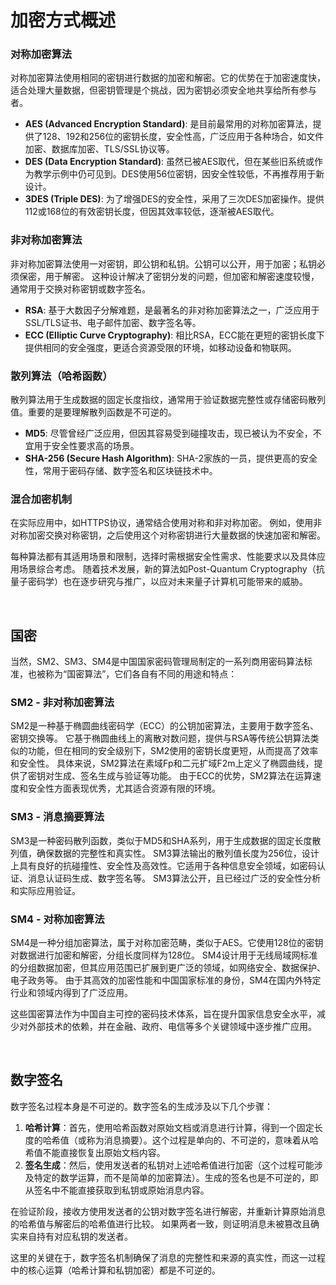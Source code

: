 # 加密方式概述

### 对称加密算法
对称加密算法使用相同的密钥进行数据的加密和解密。它的优势在于加密速度快，适合处理大量数据，但密钥管理是个挑战，因为密钥必须安全地共享给所有参与者。

- **AES (Advanced Encryption Standard)**: 是目前最常用的对称加密算法，提供了128、192和256位的密钥长度，安全性高，广泛应用于各种场合，如文件加密、数据库加密、TLS/SSL协议等。
- **DES (Data Encryption Standard)**: 虽然已被AES取代，但在某些旧系统或作为教学示例中仍可见到。DES使用56位密钥，因安全性较低，不再推荐用于新设计。
- **3DES (Triple DES)**: 为了增强DES的安全性，采用了三次DES加密操作。提供112或168位的有效密钥长度，但因其效率较低，逐渐被AES取代。

### 非对称加密算法
非对称加密算法使用一对密钥，即公钥和私钥。公钥可以公开，用于加密；私钥必须保密，用于解密。
这种设计解决了密钥分发的问题，但加密和解密速度较慢，通常用于交换对称密钥或数字签名。

- **RSA**: 基于大数因子分解难题，是最著名的非对称加密算法之一，广泛应用于SSL/TLS证书、电子邮件加密、数字签名等。
- **ECC (Elliptic Curve Cryptography)**: 相比RSA，ECC能在更短的密钥长度下提供相同的安全强度，更适合资源受限的环境，如移动设备和物联网。

### 散列算法（哈希函数）
散列算法用于生成数据的固定长度指纹，通常用于验证数据完整性或存储密码散列值。重要的是要理解散列函数是不可逆的。

- **MD5**: 尽管曾经广泛应用，但因其容易受到碰撞攻击，现已被认为不安全，不宜用于安全性要求高的场景。
- **SHA-256 (Secure Hash Algorithm)**: SHA-2家族的一员，提供更高的安全性，常用于密码存储、数字签名和区块链技术中。

### 混合加密机制
在实际应用中，如HTTPS协议，通常结合使用对称和非对称加密。
例如，使用非对称加密交换对称密钥，之后使用这个对称密钥进行大量数据的快速加密和解密。

每种算法都有其适用场景和限制，选择时需根据安全性需求、性能要求以及具体应用场景综合考虑。
随着技术发展，新的算法如Post-Quantum Cryptography（抗量子密码学）也在逐步研究与推广，以应对未来量子计算机可能带来的威胁。

<br>

## 国密
当然，SM2、SM3、SM4是中国国家密码管理局制定的一系列商用密码算法标准，也被称为“国密算法”，它们各自有不同的用途和特点：

### SM2 - 非对称加密算法
SM2是一种基于椭圆曲线密码学（ECC）的公钥加密算法，主要用于数字签名、密钥交换等。
它基于椭圆曲线上的离散对数问题，提供与RSA等传统公钥算法类似的功能，但在相同的安全级别下，SM2使用的密钥长度更短，从而提高了效率和安全性。
具体来说，SM2算法在素域Fp和二元扩域F2m上定义了椭圆曲线，提供了密钥对生成、签名生成与验证等功能。
由于ECC的优势，SM2算法在运算速度和安全性方面表现优秀，尤其适合资源有限的环境。

### SM3 - 消息摘要算法
SM3是一种密码散列函数，类似于MD5和SHA系列，用于生成数据的固定长度散列值，确保数据的完整性和真实性。
SM3算法输出的散列值长度为256位，设计上具有良好的抗碰撞性、安全性及高效性。它适用于各种信息安全领域，如密码认证、消息认证码生成、数字签名等。
SM3算法公开，且已经过广泛的安全性分析和实际应用验证。

### SM4 - 对称加密算法
SM4是一种分组加密算法，属于对称加密范畴，类似于AES。它使用128位的密钥对数据进行加密和解密，分组长度同样为128位。
SM4设计用于无线局域网标准的分组数据加密，但其应用范围已扩展到更广泛的领域，如网络安全、数据保护、电子政务等。
由于其高效的加密性能和中国国家标准的身份，SM4在国内外特定行业和领域内得到了广泛应用。

这些国密算法作为中国自主可控的密码技术体系，旨在提升国家信息安全水平，减少对外部技术的依赖，并在金融、政府、电信等多个关键领域中逐步推广应用。

<br>

## 数字签名

数字签名过程本身是不可逆的。数字签名的生成涉及以下几个步骤：
1. **哈希计算**：首先，使用哈希函数对原始文档或消息进行计算，得到一个固定长度的哈希值（或称为消息摘要）。这个过程是单向的、不可逆的，意味着从哈希值不能直接恢复出原始文档内容。
2. **签名生成**：然后，使用发送者的私钥对上述哈希值进行加密（这个过程可能涉及特定的数学运算，而不是简单的加密算法）。生成的签名也是不可逆的，即从签名中不能直接获取到私钥或原始消息内容。

在验证阶段，接收方使用发送者的公钥对数字签名进行解密，并重新计算原始消息的哈希值与解密后的哈希值进行比较。
如果两者一致，则证明消息未被篡改且确实来自持有对应私钥的发送者。

这里的关键在于，数字签名机制确保了消息的完整性和来源的真实性，而这一过程中的核心运算（哈希计算和私钥加密）都是不可逆的。